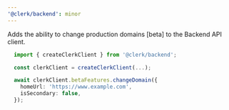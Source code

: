 ```yaml
---
'@clerk/backend': minor
---
```


Adds the ability to change production domains [beta] to the Backend API client.

```ts
  import { createClerkClient } from '@clerk/backend';

  const clerkClient = createClerkClient(...);

  await clerkClient.betaFeatures.changeDomain({
    homeUrl: 'https://www.example.com',
    isSecondary: false,
  });
```